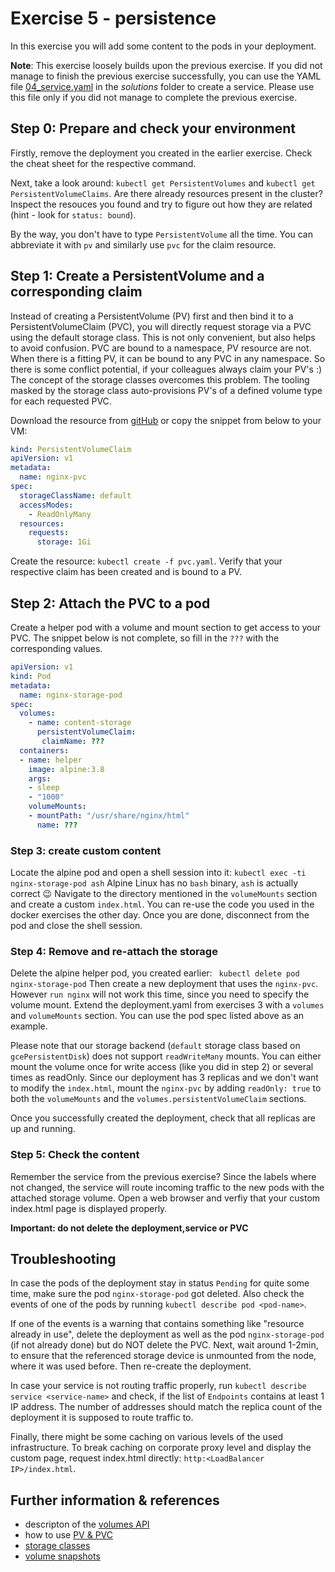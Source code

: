 # Exercise 5 - persistence

In this exercise you will add some content to the pods in your deployment.

**Note**: This exercise loosely builds upon the previous exercise. If you did not manage to finish the previous exercise successfully, you can use the YAML file [04_service.yaml](solutions/04_service.yaml) in the *solutions* folder to create a service. Please use this file only if you did not manage to complete the previous exercise.

## Step 0: Prepare and check your environment
Firstly, remove the deployment you created in the earlier exercise. Check the cheat sheet for the respective command.

Next, take a look around: `kubectl get PersistentVolumes` and `kubectl get PersistentVolumeClaims`. Are there already  resources present in the cluster?
Inspect the resouces you found and try to figure out how they are related (hint - look for `status: bound`).

By the way, you don't have to type `PersistentVolume` all the time. You can abbreviate it with `pv` and similarly use `pvc` for the claim resource.

## Step 1: Create a PersistentVolume and a corresponding claim
Instead of creating a PersistentVolume (PV) first and then bind it to a PersistentVolumeClaim (PVC), you will directly request storage via a PVC using the default storage class.
This is not only convenient, but also helps to avoid confusion. PVC are bound to a namespace, PV resource are not. When there is a fitting PV, it can be bound to any PVC in any namespace. So there is some conflict potential, if your colleagues always claim your PV's :)
The concept of the storage classes overcomes this problem. The tooling masked by the storage class auto-provisions PV's of a defined volume type for each requested PVC.

Download the resource from [gitHub](./solutions/05_pvc.yaml) or copy the snippet from below to your VM:

```yaml
kind: PersistentVolumeClaim
apiVersion: v1
metadata:
  name: nginx-pvc
spec:
  storageClassName: default
  accessModes:
    - ReadOnlyMany
  resources:
    requests:
      storage: 1Gi
```

Create the resource: `kubectl create -f pvc.yaml`. Verify that your respective claim has been created and is bound to a PV.

## Step 2: Attach the PVC to a pod
Create a helper pod with a volume and mount section to get access to your PVC. The snippet below is not complete, so fill in the `???` with the corresponding values.

```yaml
apiVersion: v1
kind: Pod
metadata:
  name: nginx-storage-pod
spec:
  volumes:
    - name: content-storage
      persistentVolumeClaim:
       claimName: ???
  containers:
  - name: helper
    image: alpine:3.8
    args:
    - sleep
    - "1000"
    volumeMounts:
    - mountPath: "/usr/share/nginx/html"
      name: ???
```

### Step 3: create custom content
Locate the alpine pod and open a shell session into it: `kubectl exec -ti nginx-storage-pod ash`
Alpine Linux has no `bash` binary, `ash` is actually correct :wink:
Navigate to the directory mentioned in the `volumeMounts` section and create a custom `index.html`. You can re-use the code you used in the docker exercises the other day. Once you are done, disconnect from the pod and close the shell session.

### Step 4: Remove and re-attach the storage
Delete the alpine helper pod, you created earlier: ` kubectl delete pod nginx-storage-pod`
Then create a new deployment that uses the `nginx-pvc`. However `run nginx` will not work this time, since you need to specify the volume mount. Extend the deployment.yaml from exercises 3 with a `volumes` and `volumeMounts` section. You can use the pod spec listed above as an example.

Please note that our storage backend (`default` storage class based on `gcePersistentDisk`) does not support `readWriteMany` mounts. You can either mount the volume once for write access (like you did in step 2) or several times as readOnly. Since our deployment has 3 replicas and we don't want to modify the `index.html`, mount the `nginx-pvc` by adding `readOnly: true` to both the `volumeMounts` and the `volumes.persistentVolumeClaim` sections.

Once you successfully created the deployment, check that all replicas are up and running.

### Step 5: Check the content
Remember the service from the previous exercise? Since the labels where not changed, the service will route incoming traffic to the new pods with the attached storage volume. Open a web browser and verfiy that your custom index.html page is displayed properly.

**Important: do not delete the deployment,service or PVC**


## Troubleshooting
In case the pods of the deployment stay in status `Pending` for quite some time, make sure the pod `nginx-storage-pod` got deleted. Also check the events of one of the pods by running `kubectl describe pod <pod-name>`. 

If one of the events is a warning that contains something like "resource already in use", delete the deployment as well as the pod `nginx-storage-pod` (if not already done) but do NOT delete the PVC. Next, wait around 1-2min, to ensure  that the referenced storage device is unmounted from the node, where it was used before. Then re-create the deployment.  

In case your service is not routing traffic properly, run `kubectl describe service <service-name>` and check, if the list of `Endpoints` contains at least 1 IP address. The number of addresses should match the replica count of the deployment it is supposed to route traffic to. 

Finally, there might be some caching on various levels of the used infrastructure. To break caching on corporate proxy level and display the custom page, request index.html directly: `http:<LoadBalancer IP>/index.html`.

## Further information & references
- descripton of the [volumes API](https://kubernetes.io/docs/concepts/storage/volumes/)
- how to use [PV & PVC](https://kubernetes.io/docs/concepts/storage/persistent-volumes/)
- [storage classes](https://kubernetes.io/docs/concepts/storage/storage-classes/)
- [volume snapshots](https://kubernetes.io/docs/concepts/storage/volume-snapshots/)
